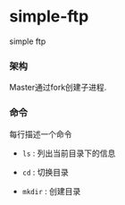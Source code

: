 # simple-ftp
simple ftp

### 架构

Master通过fork创建子进程.

### 命令

每行描述一个命令

* `ls` : 列出当前目录下的信息

* `cd` : 切换目录

* `mkdir` : 创建目录